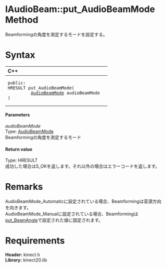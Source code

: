 IAudioBeam::put\_AudioBeamMode Method  
=====================================  

Beamformingの角度を測定するモードを設定する。 <span id="syntaxSection"></span>

Syntax  
======  

<table>
<colgroup>
<col width="100%" />
</colgroup>
<thead>
<tr class="header">
<th align="left">C++</th>
</tr>
</thead>
<tbody>
<tr class="odd">
<td align="left"><pre><code>public:  
HRESULT put_AudioBeamMode(  
         <a href="../../../Enumerations/AudioBeamMode_Enumeration.md">AudioBeamMode</a> audioBeamMode  
)</code></pre></td>
</tr>
</tbody>
</table>

<span id="ID4EG"></span>
#### Parameters  

*audioBeamMode*    
Type: [AudioBeamMode](../../../Enumerations/AudioBeamMode_Enumeration.md)  
Beamformingの角度を測定するモード  

<span id="ID4EP"></span>
#### Return value  

Type: HRESULT  
成功した場合はS\_OKを返します。それ以外の場合はエラーコードを返します。  

<span id="remarks"></span>

Remarks  
=======  

AudioBeamMode\_Automaticに設定されている場合、Beamformingは音源方向を向きます。  
AudioBeamMode\_Manualに設定されている場合、Beamformingは[put\_BeamAngle](put_BeamAngle_Method.md)で設定された値に固定されます。  

<span id="requirements"></span>

Requirements  
============  

**Header:** kinect.h  
**Library:** kinect20.lib  



<!--Please do not edit the data in the comment block below.-->
<!--
TOCTitle : put_AudioBeamMode Method
RLTitle : IAudioBeam::put_AudioBeamMode Method
KeywordK : put_AudioBeamMode method
KeywordK : IAudioBeam::put_AudioBeamMode method
KeywordF : IAudioBeam::put_AudioBeamMode
KeywordF : put_AudioBeamMode
KeywordF : Microsoft.Kinect.kinect.IAudioBeam.put_AudioBeamMode(Microsoft.Kinect.kinect.AudioBeamMode)
KeywordA : M:Microsoft.Kinect.kinect.IAudioBeam.put_AudioBeamMode(Microsoft.Kinect.kinect.AudioBeamMode)
AssetID : M:Microsoft.Kinect.kinect.IAudioBeam.put_AudioBeamMode(Microsoft.Kinect.kinect.AudioBeamMode)
Locale : en-us
CommunityContent : 1
APIType : Managed
APILocation : 
APIName : Microsoft.Kinect.kinect.IAudioBeam::put_AudioBeamMode
TargetOS : Windows
TopicType : kbSyntax
DevLang : C++
DocSet : K4Wv2
ProjType : K4Wv2Proj
Technology : Kinect for Windows
Product : Kinect for Windows SDK v2
productversion : 20
-->
